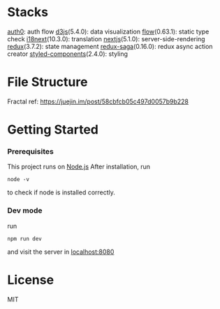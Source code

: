 # Stacks
[auth0](https://auth0.com/): auth flow
[d3js](https://github.com/d3/d3)(5.4.0): data visualization
[flow](https://github.com/facebook/flow)(0.63.1): static type check
[i18next](https://github.com/i18next/i18next)(10.3.0): translation
[nextjs](https://github.com/zeit/next.js)(5.1.0): server-side-rendering
[redux](https://github.com/reduxjs/redux)(3.7.2): state management
[redux-saga](https://github.com/redux-saga/redux-saga)(0.16.0): redux async action creator
[styled-components](https://github.com/styled-components/styled-components)(2.4.0): styling

# File Structure
Fractal
ref: https://juejin.im/post/58cbfcb05c497d0057b9b228

# Getting Started

### Prerequisites
This project runs on [Node.js](https://nodejs.org/en)
After installation, run
```
node -v
```
to check if node is installed correctly.

### Dev mode
run
```
npm run dev
```
and visit the server in [localhost:8080](http://localhost:8080)

# License
MIT
